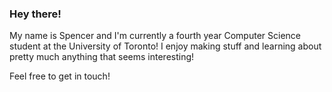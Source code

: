 ### Hey there!

My name is Spencer and I'm currently a fourth year Computer Science student at the University of Toronto!
I enjoy making stuff and learning about pretty much anything that seems interesting!

Feel free to get in touch!
